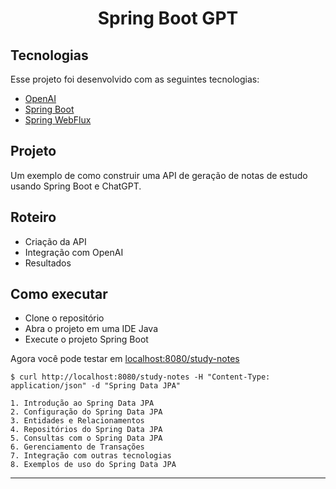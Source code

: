 <h1 align="center">
Spring Boot GPT
</h1>

## Tecnologias

Esse projeto foi desenvolvido com as seguintes tecnologias:

- [OpenAI](https://platform.openai.com/overview)
- [Spring Boot](https://spring.io/projects/spring-boot)
- [Spring WebFlux](https://docs.spring.io/spring-boot/docs/3.0.5/reference/htmlsingle/#web.reactive)

## Projeto

Um exemplo de como construir uma API de geração de notas de estudo usando Spring Boot e ChatGPT.

## Roteiro

- Criação da API
- Integração com OpenAI
- Resultados

## Como executar

- Clone o repositório
- Abra o projeto em uma IDE Java
- Execute o projeto Spring Boot

Agora você pode testar em [localhost:8080/study-notes](http://localhost:8080/study-notes)
```
$ curl http://localhost:8080/study-notes -H "Content-Type: application/json" -d "Spring Data JPA"

1. Introdução ao Spring Data JPA
2. Configuração do Spring Data JPA
3. Entidades e Relacionamentos
4. Repositórios do Spring Data JPA
5. Consultas com o Spring Data JPA
6. Gerenciamento de Transações
7. Integração com outras tecnologias
8. Exemplos de uso do Spring Data JPA
```

---